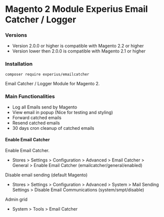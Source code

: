 Magento 2 Module Experius Email Catcher / Logger
====================

### Versions
- Version 2.0.0 or higher is compatible with Magento 2.2 or higher
- Version lower then 2.0.0 is compatible with Magento 2.1 or higher

### Installation
 ```composer require experius/emailcatcher```

Email Catcher / Logger Module for Magento 2. 

### Main Functionalities
 - Log all Emails send by Magento
 - View email in popup (Nice for testing and styling)
 - Forward catched emails
 - Resend catched emails
 - 30 days cron cleanup of catched emails
 

#### Enable Email Catcher

Enable Email Catcher.

 - Stores > Settings > Configuration > Advanced > Email Catcher > General > Enable Email Catcher (emailcatcher/general/enabled)

Disable email sending (default Magento)

 - Stores > Settings > Configuration > Advanced > System > Mail Sending Settings > Disable Email Communications (system/smpt/disable)

Admin grid

 - System > Tools > Email Catcher

